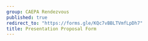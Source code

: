 ```yaml
---
group: CAEPA Rendezvous
published: true
redirect_to: "https://forms.gle/KQc7vBBLTVmfLpDh7"
title: Presentation Proposal Form
---
```

